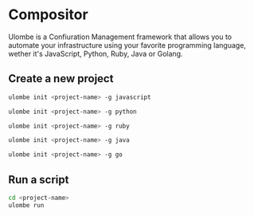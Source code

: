# Compositor
Ulombe is a Confiuration Management framework that allows you to automate your infrastructure using
your favorite programming language, wether it's JavaScript, Python, Ruby, Java or Golang.

## Create a new project
```bash
ulombe init <project-name> -g javascript
```

```bash
ulombe init <project-name> -g python
```

```bash
ulombe init <project-name> -g ruby
```

```bash
ulombe init <project-name> -g java
```

```bash
ulombe init <project-name> -g go
```

## Run a script
```bash
cd <project-name>
ulombe run
```
